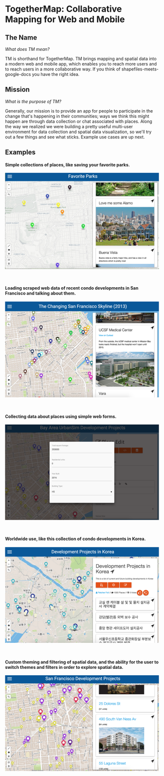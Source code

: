 # TogetherMap: Collaborative Mapping for Web and Mobile

## The Name

*What does TM mean?*

TM is shorthand for TogetherMap.  TM brings mapping and spatial data into a modern web and mobile app, which enables you to reach more users and to reach users in a more collaborative way.  If you think of shapefiles-meets-google-docs you have the right idea.

## Mission

*What is the purpose of TM?*

Generally, our mission is to provide an app for people to participate in the change that's happening in their communities; ways we think this might happen are through data collection or chat associated with places.  Along the way we realized we were building a pretty useful multi-user environment for data collection and spatial data visualization, so we'll try out a few things and see what sticks.  Example use cases are up next.

## Examples

#### Simple collections of places, like saving your favorite parks.
![](img/parks.png)

<br>

#### Loading scraped web data of recent condo developments in San Francisco and talking about them.
![](img/devs.png)

<br>

#### Collecting data about places using simple web forms.
![](img/data.png)

<br>

#### Worldwide use, like this collection of condo developments in Korea.
![](img/korea.png)

<br>

#### Custom theming and filtering of spatial data, and the ability for the user to switch themes and filters in order to explore spatial data.
![](img/theming.png)
